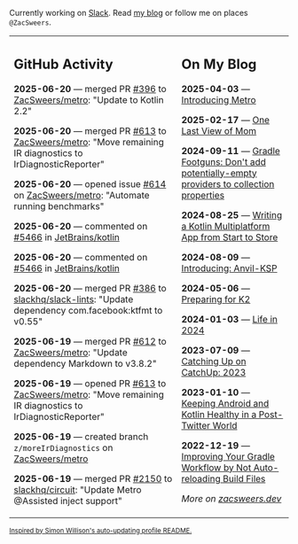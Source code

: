 Currently working on [Slack](https://slack.com/). Read [my blog](https://zacsweers.dev/) or follow me on places `@ZacSweers`.

<table><tr><td valign="top" width="60%">

## GitHub Activity
<!-- githubActivity starts -->
**2025-06-20** — merged PR [#396](https://github.com/ZacSweers/metro/pull/396) to [ZacSweers/metro](https://github.com/ZacSweers/metro): "Update to Kotlin 2.2"

**2025-06-20** — merged PR [#613](https://github.com/ZacSweers/metro/pull/613) to [ZacSweers/metro](https://github.com/ZacSweers/metro): "Move remaining IR diagnostics to IrDiagnosticReporter"

**2025-06-20** — opened issue [#614](https://github.com/ZacSweers/metro/issues/614) on [ZacSweers/metro](https://github.com/ZacSweers/metro): "Automate running benchmarks"

**2025-06-20** — commented on [#5466](https://github.com/JetBrains/kotlin/pull/5466#issuecomment-2992561497) in [JetBrains/kotlin](https://github.com/JetBrains/kotlin)

**2025-06-20** — commented on [#5466](https://github.com/JetBrains/kotlin/pull/5466#issuecomment-2992548618) in [JetBrains/kotlin](https://github.com/JetBrains/kotlin)

**2025-06-20** — merged PR [#386](https://github.com/slackhq/slack-lints/pull/386) to [slackhq/slack-lints](https://github.com/slackhq/slack-lints): "Update dependency com.facebook:ktfmt to v0.55"

**2025-06-19** — merged PR [#612](https://github.com/ZacSweers/metro/pull/612) to [ZacSweers/metro](https://github.com/ZacSweers/metro): "Update dependency Markdown to v3.8.2"

**2025-06-19** — opened PR [#613](https://github.com/ZacSweers/metro/pull/613) to [ZacSweers/metro](https://github.com/ZacSweers/metro): "Move remaining IR diagnostics to IrDiagnosticReporter"

**2025-06-19** — created branch `z/moreIrDiagnostics` on [ZacSweers/metro](https://github.com/ZacSweers/metro)

**2025-06-19** — merged PR [#2150](https://github.com/slackhq/circuit/pull/2150) to [slackhq/circuit](https://github.com/slackhq/circuit): "Update Metro @Assisted inject support"
<!-- githubActivity ends -->
</td><td valign="top" width="40%">

## On My Blog
<!-- blog starts -->
**2025-04-03** — [Introducing Metro](https://www.zacsweers.dev/introducing-metro/)

**2025-02-17** — [One Last View of Mom](https://www.zacsweers.dev/one-last-view-of-mom/)

**2024-09-11** — [Gradle Footguns: Don't add potentially-empty providers to collection properties](https://www.zacsweers.dev/gradle-footgun-adding-empty-providers-to-collection-properties/)

**2024-08-25** — [Writing a Kotlin Multiplatform App from Start to Store](https://www.zacsweers.dev/writing-a-kotlin-multiplatform-app-from-start-to-store/)

**2024-08-09** — [Introducing: Anvil-KSP](https://www.zacsweers.dev/introducing-anvil-ksp/)

**2024-05-06** — [Preparing for K2](https://www.zacsweers.dev/preparing-for-k2/)

**2024-01-03** — [Life in 2024](https://www.zacsweers.dev/life-in-2024/)

**2023-07-09** — [Catching Up on CatchUp: 2023](https://www.zacsweers.dev/catching-up-on-catchup-2023/)

**2023-01-10** — [Keeping Android and Kotlin Healthy in a Post-Twitter World](https://www.zacsweers.dev/keeping-android-healthy/)

**2022-12-19** — [Improving Your Gradle Workflow by Not Auto-reloading Build Files](https://www.zacsweers.dev/improving-your-workflow-by-not-auto-reloading-build-files/)
<!-- blog ends -->
_More on [zacsweers.dev](https://zacsweers.dev/)_
</td></tr></table>

<sub><a href="https://simonwillison.net/2020/Jul/10/self-updating-profile-readme/">Inspired by Simon Willison's auto-updating profile README.</a></sub>